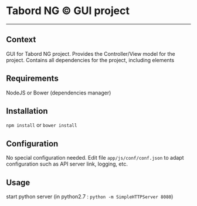 Tabord NG &copy; GUI project
===================
----------
## Context
GUI for Tabord NG project. Provides the Controller/View model for the project. Contains all dependencies for the project, including elements

## Requirements
NodeJS or Bower (dependencies manager)

## Installation
`npm install` or `bower install`

## Configuration
No special configuration needed. Edit file `app/js/conf/conf.json` to adapt configuration such as API server link, logging, etc.

## Usage
start python server
(in python2.7 : `python -m SimpleHTTPServer 8080`)
